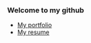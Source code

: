 ### Welcome to my github
* [My portfolio](https://dongziyuan.github.io/)
* [My resume](https://dongziyuan.github.io/static/resume.pdf)
